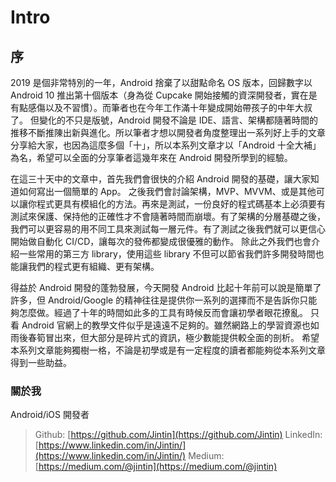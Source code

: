 # Intro



## 序

2019 是個非常特別的一年，Android 捨棄了以甜點命名 OS 版本，回歸數字以 Android 10 推出第十個版本（身為從 Cupcake 開始接觸的資深開發者，實在是有點感傷以及不習慣）。而筆者也在今年工作滿十年變成開始帶孩子的中年大叔了。 但變化的不只是版號，Android 開發不論是 IDE、語言、架構都隨著時間的推移不斷推陳出新與進化。所以筆者才想以開發者角度整理出一系列好上手的文章分享給大家，也因為這麼多個「十」，所以本系列文章才以「Android 十全大補」為名，希望可以全面的分享筆者這幾年來在 Android 開發所學到的經驗。

在這三十天中的文章中，首先我們會很快的介紹 Android 開發的基礎，讓大家知道如何寫出一個簡單的 App。 之後我們會討論架構，MVP、MVVM、或是其他可以讓你程式更具有模組化的方法。再來是測試，一份良好的程式碼基本上必須要有測試來保護、保持他的正確性才不會隨著時間而崩壞。有了架構的分層基礎之後，我們可以更容易的用不同工具來測試每一層元件。有了測試之後我們就可以更信心開始做自動化 CI/CD，讓每次的發佈都變成很優雅的動作。 除此之外我們也會介紹一些常用的第三方 library，使用這些 library 不但可以節省我們許多開發時間也能讓我們的程式更有組織、更有架構。

得益於 Android 開發的蓬勃發展，今天開發 Android 比起十年前可以說是簡單了許多，但 Android/Google 的精神往往是提供你一系列的選擇而不是告訴你只能夠怎麼做。經過了十年的時間如此多的工具有時候反而會讓初學者眼花撩亂。 只看 Android 官網上的教學文件似乎是遠遠不足夠的。雖然網路上的學習資源也如雨後春筍冒出來，但大部分是碎片式的資訊，極少數能提供較全面的剖析。 希望本系列文章能夠獨樹一格，不論是初學或是有一定程度的讀者都能夠從本系列文章得到一些助益。

### 關於我

Android/iOS 開發者

> Github: [https://github.com/Jintin](https://github.com/Jintin) LinkedIn: [https://www.linkedin.com/in/Jintin/](https://www.linkedin.com/in/Jintin/) Medium: [https://medium.com/@jintin](https://medium.com/@jintin)


